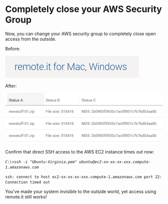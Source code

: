 # Completely close your AWS Security Group

Now, you can change your AWS security group to completely close open access from the outside.

Before:

![](../../.gitbook/assets/image%20%28440%29.png)

After:

![](../../.gitbook/assets/image%20%28160%29.png)

Confirm that direct SSH access to the AWS EC2 instance times out now:

_`C:\>ssh -i "Ubuntu-Virginia.pem" ubuntu@ec2-xx-xx-xx-xxx.compute-1.amazonaws.com`_ 

`ssh: connect to host ec2-xx-xx-xx-xxx.compute-1.amazonaws.com port 22: Connection timed out`

You've made your system invisible to the outside world, yet access using remote.it still works!



